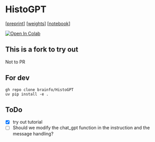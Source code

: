# HistoGPT

[[preprint](https://www.medrxiv.org/content/10.1101/2024.03.15.24304211v1)] [[weights](https://huggingface.co/marr-peng-lab/histogpt)] [[notebook](https://github.com/marrlab/HistoGPT/blob/main/tutorial-2.ipynb)]

[![Open In Colab](https://colab.research.google.com/assets/colab-badge.svg)](https://colab.research.google.com/github/marrlab/HistoGPT/blob/main/tutorial-2.ipynb)

## This is a fork to try out

Not to PR

## For dev

```
gh repo clone brainfo/HistoGPT
uv pip install -e .
```

## ToDo
- [x] try out tutorial
- [ ] Should we modify the chat_gpt function in the instruction and the message handling?
